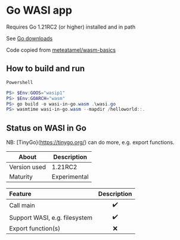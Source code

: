 # Go WASI app

Requires Go 1.21RC2 (or higher) installed and in path

See [Go downloads](https://go.dev/dl/)

Code copied from [meteatamel/wasm-basics](https://github.com/meteatamel/wasm-basics/tree/main/samples/go-wasm)

## How to build and run

`Powershell`

```Powershell
PS> $Env:GOOS="wasip1"
PS> $Env:GOARCH="wasm"
PS> go build -o wasi-in-go.wasm .\wasi.go
PS> wasmtime wasi-in-go.wasm --mapdir /helloworld::.
```

## Status on WASI in Go

NB: [TinyGo}(https://tinygo.org/) can do more, e.g. export functions.

| About      | Description |
| ---- | ---- |
| Version used | 1.21RC2 |
| Maturity | Experimental |

| Feature      | Description |
| :---| :----: |
| Call main      | ✔️       |
| Support WASI, e.g. filesystem      | ✔️       |
| Export function(s)  | ❌        |
